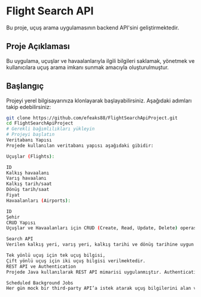 # Flight Search API

Bu proje, uçuş arama uygulamasının backend API'sini geliştirmektedir.

## Proje Açıklaması

Bu uygulama, uçuşlar ve havaalanlarıyla ilgili bilgileri saklamak, yönetmek ve kullanıcılara uçuş arama imkanı sunmak amacıyla oluşturulmuştur.

## Başlangıç

Projeyi yerel bilgisayarınıza klonlayarak başlayabilirsiniz. Aşağıdaki adımları takip edebilirsiniz:

```bash
git clone https://github.com/efeaks88/FlightSearchApiProject.git
cd FlightSearchApiProject
# Gerekli bağımlılıkları yükleyin
# Projeyi başlatın
Veritabanı Yapısı
Projede kullanılan veritabanı yapısı aşağıdaki gibidir:

Uçuşlar (Flights):

ID
Kalkış havaalanı
Varış havaalanı
Kalkış tarih/saat
Dönüş tarih/saat
Fiyat
Havaalanları (Airports):

ID
Şehir
CRUD Yapısı
Uçuşlar ve Havaalanları için CRUD (Create, Read, Update, Delete) operasyonları uygulanmıştır.

Search API
Verilen kalkış yeri, varış yeri, kalkış tarihi ve dönüş tarihine uygun uçuşları listeleyen bir API endpoint bulunmaktadır.

Tek yönlü uçuş için tek uçuş bilgisi,
Çift yönlü uçuş için iki uçuş bilgisi verilmektedir.
REST API ve Authentication
Projede Java kullanılarak REST API mimarisi uygulanmıştır. Authentication yapısı ile kullanıcı kimliği doğrulanmaktadır.

Scheduled Background Jobs
Her gün mock bir third-party API’a istek atarak uçuş bilgilerini alan ve veritabanına kaydeden bir scheduled job bulunmaktadır.
